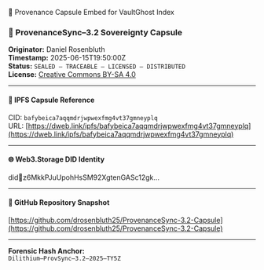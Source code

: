 🧬 Provenance Capsule Embed for VaultGhost Index

### 🔗 ProvenanceSync–3.2 Sovereignty Capsule  
**Originator:** Daniel Rosenbluth  
**Timestamp:** 2025-06-15T19:50:00Z  
**Status:** `SEALED — TRACEABLE — LICENSED — DISTRIBUTED`  
**License:** [Creative Commons BY-SA 4.0](https://creativecommons.org/licenses/by-sa/4.0/)  

---

#### 🔐 IPFS Capsule Reference  
CID: `bafybeica7aqqmdrjwpwexfmg4vt37gmneyplq`  
URL: [https://dweb.link/ipfs/bafybeica7aqqmdrjwpwexfmg4vt37gmneyplq](https://dweb.link/ipfs/bafybeica7aqqmdrjwpwexfmg4vt37gmneyplq)

---

#### 🌐 Web3.Storage DID Identity  
did:key:z6MkkPJuUpohHsSM92XgtenGASc12gk…

---

#### 🧾 GitHub Repository Snapshot  
[https://github.com/drosenbluth25/ProvenanceSync-3.2-Capsule](https://github.com/drosenbluth25/ProvenanceSync-3.2-Capsule)

---

**Forensic Hash Anchor:**  
`Dilithium–ProvSync–3.2–2025–TY5Z`
